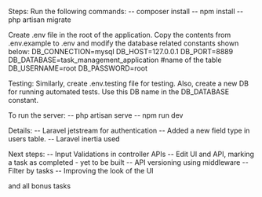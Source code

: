 Steps:
Run the following commands:
    -- composer install
    -- npm install
    -- php artisan migrate

Create .env file in the root of the application. Copy the contents from .env.example to .env and modify the database related constants shown below:
    DB_CONNECTION=mysql
    DB_HOST=127.0.0.1
    DB_PORT=8889
    DB_DATABASE=task_management_application    #name of the table
    DB_USERNAME=root
    DB_PASSWORD=root


Testing:
Similarly, create .env.testing file for testing. Also, create a new DB for running automated tests. Use this DB name in the DB_DATABASE constant.


To run the server:
    -- php artisan serve
    -- npm run dev


Details:
-- Laravel jetstream for authentication
-- Added a new field type in users table.
-- Laravel inertia used


Next steps:
-- Input Validations in controller APIs
-- Edit UI and API, marking a task as completed - yet to be built
-- API versioning using middleware
-- Filter by tasks
-- Improving the look of the UI

and all bonus tasks
